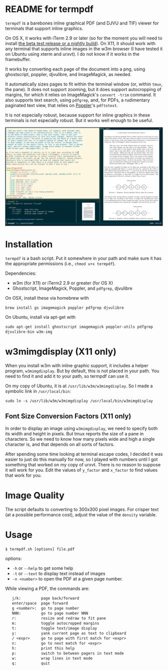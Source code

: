 README for termpdf
==================

`termpdf` is a barebones inline graphical PDF (and DJVU and TIF) viewer for
terminals that support inline graphics.

On OS X, it works with iTerm 2.9 or later (so for the moment you will need to
install [the beta test release or a nightly build]). On X11, it should work
with any terminal that supports inline images in the w3m browser (I have
tested it on Ubuntu using xterm and urxvt). I do not know if it works in the
framebuffer.

It works by converting each page of the document into a png, using
ghostscript, poppler, djvulibre, and ImageMagick, as needed.

It automatically sizes pages to fit within the terminal window (or, within
`tmux`, the pane). It does not support zooming, but it does support
autocropping of margins, for which it relies on ImageMagick's `convert -trim`
command. It also supports text search, using `pdfgrep`, and, for PDFs, a
rudimentary paginated text view, that relies on [Poppler]'s `pdftotext`.

It is not especially robust, because support for inline graphics in these
terminals is not especially robust. But it works well enough to be useful.

![screenshot]

Installation
============

`termpdf` is a bash script. Put it somewhere in your path and make sure it has
the appropriate permissions (i.e., `chmod u+x termpdf`).

Dependencies:

-   w3m (for X11) or iTerm2 2.9 or greater (for OS X)
-   Ghostscript, ImageMagick, Poppler, and `pdfgrep`, djvulibre

On OSX, install these via homebrew with

    brew install gs imagemagick poppler pdfgrep djvulibre

On Ubuntu, install via apt-get with

    sudo apt-get install ghostscript imagemagick poppler-utils pdfgrep
    djvulibre-bin w3m-img

w3mimgdisplay (X11 only)
========================

When you install w3m with inline graphic support, it includes a helper
program, `w3mimgdisplay`. But by default, this is not placed in your path. You
need to find it and add it to your path, so termpdf can use it.

On my copy of Ubuntu, it is at `/usr/lib/w3m/w3mimgdisplay`. So I made a
symbolic link in `/usr/local/bin`:

    sudo ln -s /usr/lib/w3m/w3mimgdisplay /usr/local/bin/w3mimgdisplay

Font Size Conversion Factors (X11 only)
---------------------------------------

In order to display an image using `w3mimgdisplay`, we need to specify both
its width and height in pixels. But tmux reports the size of a pane in
characters. So we need to know how many pixels wide and high a single
character is, and that depends on all sorts of factors.

After spending some time looking at terminal escape codes, I decided it was
easier to just do this manually for now, so I played with numbers until I got
something that worked on my copy of urxvt. There is no reason to suppose it
will work for you. Edit the values of `y_factor` and `x_factor` to find values
that work for you.

Image Quality
=============

The script defaults to converting to 300x300 pixel images. For crisper text
(at a possible performance cost), adjust the value of the `density` variable.

Usage
=====

`$ termpdf.sh [options] file.pdf`

options:

-   `-h` or `--help` to get some help
-   `-t` or `--text` to display text instead of images
-   `-n <number>` to open the PDF at a given page number.

While viewing a PDF, the commands are:

       j/k:         page back/forward
       enter/space  page forward
       g <number>:  go to page number
       NNN:         go to page number NNN
       r:           resize and redraw to fit pane
       m:           toggle autocropped margins
       t:           toggle text/image display
       y:           yank current page as text to clipboard
       / <expr>     go to page with first match for <expr>
       n:           go to next match for <expr>
       h:           print this help
       p:           switch to between pagers in text mode
       w:           wrap lines in text mode
       q:           quit

  [the beta test release or a nightly build]: https://iterm2.com/downloads.html
  [Poppler]: http://poppler.freedesktop.org/
  [screenshot]: termpdf_screenshot.png
